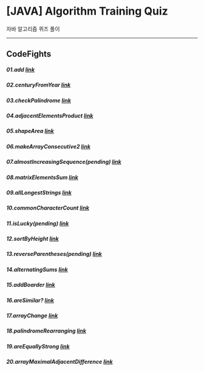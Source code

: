 # [JAVA] Algorithm Training Quiz


자바 알고리즘 퀴즈 풀이
***
## CodeFights


##### 01.add [link](https://github.com/RicheyHans/-JAVA-algorithm/blob/master/codefights/add.java)
##### 02.centuryFromYear [link](https://github.com/RicheyHans/-JAVA-algorithm/blob/master/codefights/centuryFromYear.java)
##### 03.checkPalindrome [link](https://github.com/RicheyHans/-JAVA-algorithm/blob/master/codefights/checkPalindrome.java)
##### 04.adjacentElementsProduct [link](https://github.com/RicheyHans/-JAVA-algorithm/blob/master/codefights/adjacentElementsProduct.java)
##### 05.shapeArea [link](https://github.com/RicheyHans/-JAVA-algorithm/blob/master/codefights/shapeArea.java)
##### 06.makeArrayConsecutive2 [link](https://github.com/RicheyHans/-JAVA-algorithm/blob/master/codefights/makeArrayConsecutive2.java)
##### 07.almostIncreasingSequence(_pending_) [link](https://github.com/RicheyHans/-JAVA-algorithm/blob/master/codefights/almostIncreasingSequence.java)
##### 08.matrixElementsSum [link](https://github.com/RicheyHans/-JAVA-algorithm/blob/master/codefights/matrixElementsSum.java)
##### 09.allLongestStrings [link](https://github.com/RicheyHans/-JAVA-algorithm/blob/master/codefights/allLongestStrings.java)
##### 10.commonCharacterCount [link](https://github.com/RicheyHans/-JAVA-algorithm/blob/master/codefights/commonCharacterCount.java)
##### 11.isLucky(_pending_)  [link](https://github.com/RicheyHans/-JAVA-algorithm/blob/master/codefights/isLucky.java)
##### 12.sortByHeight [link](https://github.com/RicheyHans/-JAVA-algorithm/blob/master/codefights/sortByHeight.java)
##### 13.reverseParentheses(_pending_) [link](https://github.com/RicheyHans/-JAVA-algorithm/blob/master/codefights/reverseParentheses.java)
##### 14.alternatingSums [link](https://github.com/RicheyHans/-JAVA-algorithm/blob/master/codefights/alternatingSums.java)
##### 15.addBoarder [link](https://github.com/RicheyHans/-JAVA-algorithm/blob/master/codefights/addBorder.java)
##### 16.areSimilar? [link](https://github.com/RicheyHans/-JAVA-algorithm/blob/master/codefights/areSimilar.java)
##### 17.arrayChange [link](https://github.com/RicheyHans/-JAVA-algorithm/blob/master/codefights/arrayChange.java)
##### 18.palindromeRearranging [link]()
##### 19.areEquallyStrong [link]()
##### 20.arrayMaximalAdjacentDifference [link]()
